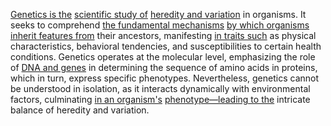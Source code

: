 
[Genetics is the](2/1/1/2/2/2/1/3/.Genetics) [scientific study of](2/3/2/3/1/.Sciences) [heredity and variation](1/3/1/3/1/_Heredity-Variation) in organisms. It seeks to comprehend [the fundamental mechanisms](2/3/1/3/2/1/.Mechanistic%20Causation) [by which organisms](1/3/2/2/2/1/.Photosynthesis) [inherit features from](3/1/1/2/3/1/1/1/2/.Feature%20Extraction) their ancestors, manifesting [in traits such](1/3/1/3/1/_Heredity-Variation) as physical characteristics, behavioral tendencies, and susceptibilities to certain health conditions. Genetics operates at the molecular level, emphasizing the role of [DNA and genes](2/1/1/2/2/2/1/3/1/.DNA) in determining the sequence of amino acids in proteins, which in turn, express specific phenotypes. Nevertheless, genetics cannot be understood in isolation, as it interacts dynamically with environmental factors, culminating [in an organism's](2/3/2/3/1/3/.Biology) [phenotype—leading to the](2/1/1/2/2/2/1/3/.Genetics) intricate balance of heredity and variation.

